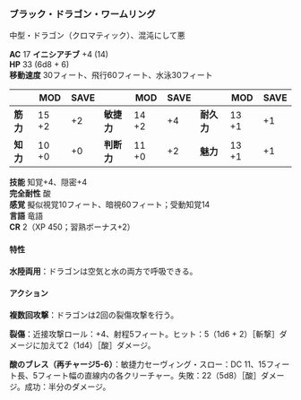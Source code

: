### ブラック・ドラゴン・ワームリング
中型・ドラゴン（クロマティック）、混沌にして悪

**AC** 17 **イニシアチブ** +4 (14)  
**HP** 33 (6d8 + 6)  
**移動速度** 30フィート、飛行60フィート、水泳30フィート

|      | MOD | SAVE |      | MOD | SAVE |      | MOD | SAVE |
|------|-----|------|------|-----|------|------|-----|------|
| **筋力** | 15 +2 | +2 | **敏捷力** | 14 +2 | +4 | **耐久力** | 13 +1 | +1 |
| **知力** | 10 +0 | +0 | **判断力** | 11 +0 | +2 | **魅力** | 13 +1 | +1 |

**技能** 知覚+4、隠密+4  
**完全耐性** 酸  
**感覚** 擬似視覚10フィート、暗視60フィート；受動知覚14  
**言語** 竜語  
**CR** 2（XP 450；習熟ボーナス+2）

#### 特性

**水陸両用**：ドラゴンは空気と水の両方で呼吸できる。

#### アクション

**複数回攻撃**：ドラゴンは2回の裂傷攻撃を行う。

**裂傷**：近接攻撃ロール：+4、射程5フィート。ヒット：5（1d6 + 2）［斬撃］ダメージに加えて2（1d4）［酸］ダメージ。

**酸のブレス（再チャージ5-6）**：敏捷力セーヴィング・スロー：DC 11、15フィート長、5フィート幅の直線内の各クリーチャー。失敗：22（5d8）［酸］ダメージ。成功：半分のダメージ。